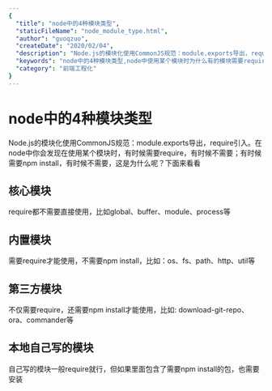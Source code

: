 ```yaml
---
{
  "title": "node中的4种模块类型",
  "staticFileName": "node_module_type.html",
  "author": "guoqzuo",
  "createDate": "2020/02/04",
  "description": "Node.js的模块化使用CommonJS规范：module.exports导出，require引入。在node中你会发现使用某个模块时，有时候需要require，有时候不需要；有时候需要npm install，有时候不需要，这是为什么呢？下面来看看",
  "keywords": "node中的4种模块类型,node中使用某个模块时为什么有的模块需要require，有的模块又不需要，有的需要npm install，有的又不需要",
  "category": "前端工程化"
}
---
```



# node中的4种模块类型

Node.js的模块化使用CommonJS规范：module.exports导出，require引入。在node中你会发现在使用某个模块时，有时候需要require，有时候不需要；有时候需要npm install，有时候不需要，这是为什么呢？下面来看看

## 核心模块 
require都不需要直接使用，比如global、buffer、module、process等

## 内置模块 
需要require才能使用，不需要npm install，比如：os、fs、path、http、util等

## 第三方模块 
不仅需要require，还需要npm install才能使用，比如: download-git-repo、ora、commander等

## 本地自己写的模块
自己写的模块一般require就行，但如果里面包含了需要npm install的包，也需要安装
